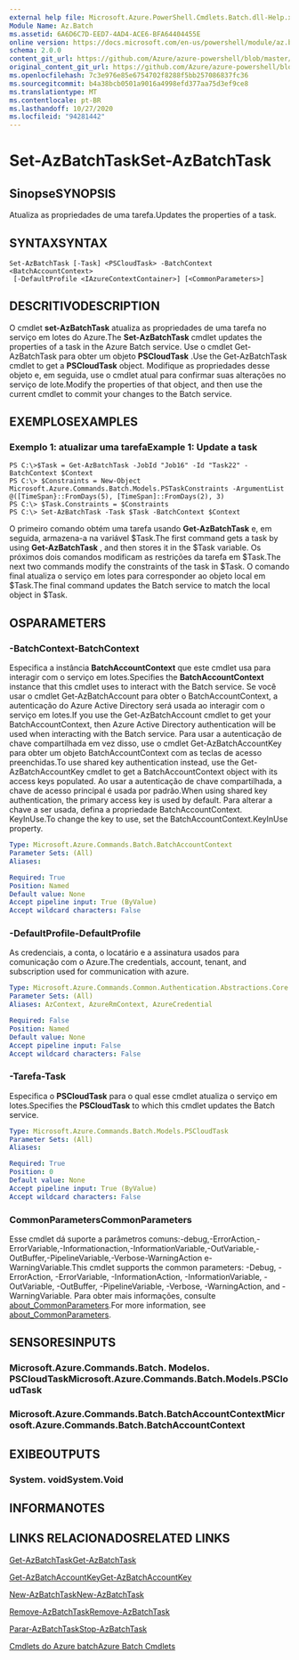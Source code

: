 ```yaml
---
external help file: Microsoft.Azure.PowerShell.Cmdlets.Batch.dll-Help.xml
Module Name: Az.Batch
ms.assetid: 6A6D6C7D-EED7-4AD4-ACE6-BFA64404455E
online version: https://docs.microsoft.com/en-us/powershell/module/az.batch/set-azbatchtask
schema: 2.0.0
content_git_url: https://github.com/Azure/azure-powershell/blob/master/src/Batch/Batch/help/Set-AzBatchTask.md
original_content_git_url: https://github.com/Azure/azure-powershell/blob/master/src/Batch/Batch/help/Set-AzBatchTask.md
ms.openlocfilehash: 7c3e976e85e6754702f8288f5bb257086837fc36
ms.sourcegitcommit: b4a38bcb0501a9016a4998efd377aa75d3ef9ce8
ms.translationtype: MT
ms.contentlocale: pt-BR
ms.lasthandoff: 10/27/2020
ms.locfileid: "94281442"
---
```

# <span data-ttu-id="f8ca5-101">Set-AzBatchTask</span><span class="sxs-lookup"><span data-stu-id="f8ca5-101">Set-AzBatchTask</span></span>

## <span data-ttu-id="f8ca5-102">Sinopse</span><span class="sxs-lookup"><span data-stu-id="f8ca5-102">SYNOPSIS</span></span>
<span data-ttu-id="f8ca5-103">Atualiza as propriedades de uma tarefa.</span><span class="sxs-lookup"><span data-stu-id="f8ca5-103">Updates the properties of a task.</span></span>

## <span data-ttu-id="f8ca5-104">SYNTAX</span><span class="sxs-lookup"><span data-stu-id="f8ca5-104">SYNTAX</span></span>

```
Set-AzBatchTask [-Task] <PSCloudTask> -BatchContext <BatchAccountContext>
 [-DefaultProfile <IAzureContextContainer>] [<CommonParameters>]
```

## <span data-ttu-id="f8ca5-105">DESCRITIVO</span><span class="sxs-lookup"><span data-stu-id="f8ca5-105">DESCRIPTION</span></span>
<span data-ttu-id="f8ca5-106">O cmdlet **set-AzBatchTask** atualiza as propriedades de uma tarefa no serviço em lotes do Azure.</span><span class="sxs-lookup"><span data-stu-id="f8ca5-106">The **Set-AzBatchTask** cmdlet updates the properties of a task in the Azure Batch service.</span></span>
<span data-ttu-id="f8ca5-107">Use o cmdlet Get-AzBatchTask para obter um objeto **PSCloudTask** .</span><span class="sxs-lookup"><span data-stu-id="f8ca5-107">Use the Get-AzBatchTask cmdlet to get a **PSCloudTask** object.</span></span>
<span data-ttu-id="f8ca5-108">Modifique as propriedades desse objeto e, em seguida, use o cmdlet atual para confirmar suas alterações no serviço de lote.</span><span class="sxs-lookup"><span data-stu-id="f8ca5-108">Modify the properties of that object, and then use the current cmdlet to commit your changes to the Batch service.</span></span>

## <span data-ttu-id="f8ca5-109">EXEMPLOS</span><span class="sxs-lookup"><span data-stu-id="f8ca5-109">EXAMPLES</span></span>

### <span data-ttu-id="f8ca5-110">Exemplo 1: atualizar uma tarefa</span><span class="sxs-lookup"><span data-stu-id="f8ca5-110">Example 1: Update a task</span></span>
```
PS C:\>$Task = Get-AzBatchTask -JobId "Job16" -Id "Task22" -BatchContext $Context
PS C:\> $Constraints = New-Object Microsoft.Azure.Commands.Batch.Models.PSTaskConstraints -ArgumentList @([TimeSpan}::FromDays(5), [TimeSpan]::FromDays(2), 3)
PS C:\> $Task.Constraints = $Constraints
PS C:\> Set-AzBatchTask -Task $Task -BatchContext $Context
```

<span data-ttu-id="f8ca5-111">O primeiro comando obtém uma tarefa usando **Get-AzBatchTask** e, em seguida, armazena-a na variável $Task.</span><span class="sxs-lookup"><span data-stu-id="f8ca5-111">The first command gets a task by using **Get-AzBatchTask** , and then stores it in the $Task variable.</span></span>
<span data-ttu-id="f8ca5-112">Os próximos dois comandos modificam as restrições da tarefa em $Task.</span><span class="sxs-lookup"><span data-stu-id="f8ca5-112">The next two commands modify the constraints of the task in $Task.</span></span>
<span data-ttu-id="f8ca5-113">O comando final atualiza o serviço em lotes para corresponder ao objeto local em $Task.</span><span class="sxs-lookup"><span data-stu-id="f8ca5-113">The final command updates the Batch service to match the local object in $Task.</span></span>

## <span data-ttu-id="f8ca5-114">OS</span><span class="sxs-lookup"><span data-stu-id="f8ca5-114">PARAMETERS</span></span>

### <span data-ttu-id="f8ca5-115">-BatchContext</span><span class="sxs-lookup"><span data-stu-id="f8ca5-115">-BatchContext</span></span>
<span data-ttu-id="f8ca5-116">Especifica a instância **BatchAccountContext** que este cmdlet usa para interagir com o serviço em lotes.</span><span class="sxs-lookup"><span data-stu-id="f8ca5-116">Specifies the **BatchAccountContext** instance that this cmdlet uses to interact with the Batch service.</span></span>
<span data-ttu-id="f8ca5-117">Se você usar o cmdlet Get-AzBatchAccount para obter o BatchAccountContext, a autenticação do Azure Active Directory será usada ao interagir com o serviço em lotes.</span><span class="sxs-lookup"><span data-stu-id="f8ca5-117">If you use the Get-AzBatchAccount cmdlet to get your BatchAccountContext, then Azure Active Directory authentication will be used when interacting with the Batch service.</span></span> <span data-ttu-id="f8ca5-118">Para usar a autenticação de chave compartilhada em vez disso, use o cmdlet Get-AzBatchAccountKey para obter um objeto BatchAccountContext com as teclas de acesso preenchidas.</span><span class="sxs-lookup"><span data-stu-id="f8ca5-118">To use shared key authentication instead, use the Get-AzBatchAccountKey cmdlet to get a BatchAccountContext object with its access keys populated.</span></span> <span data-ttu-id="f8ca5-119">Ao usar a autenticação de chave compartilhada, a chave de acesso principal é usada por padrão.</span><span class="sxs-lookup"><span data-stu-id="f8ca5-119">When using shared key authentication, the primary access key is used by default.</span></span> <span data-ttu-id="f8ca5-120">Para alterar a chave a ser usada, defina a propriedade BatchAccountContext. KeyInUse.</span><span class="sxs-lookup"><span data-stu-id="f8ca5-120">To change the key to use, set the BatchAccountContext.KeyInUse property.</span></span>

```yaml
Type: Microsoft.Azure.Commands.Batch.BatchAccountContext
Parameter Sets: (All)
Aliases:

Required: True
Position: Named
Default value: None
Accept pipeline input: True (ByValue)
Accept wildcard characters: False
```

### <span data-ttu-id="f8ca5-121">-DefaultProfile</span><span class="sxs-lookup"><span data-stu-id="f8ca5-121">-DefaultProfile</span></span>
<span data-ttu-id="f8ca5-122">As credenciais, a conta, o locatário e a assinatura usados para comunicação com o Azure.</span><span class="sxs-lookup"><span data-stu-id="f8ca5-122">The credentials, account, tenant, and subscription used for communication with azure.</span></span>

```yaml
Type: Microsoft.Azure.Commands.Common.Authentication.Abstractions.Core.IAzureContextContainer
Parameter Sets: (All)
Aliases: AzContext, AzureRmContext, AzureCredential

Required: False
Position: Named
Default value: None
Accept pipeline input: False
Accept wildcard characters: False
```

### <span data-ttu-id="f8ca5-123">-Tarefa</span><span class="sxs-lookup"><span data-stu-id="f8ca5-123">-Task</span></span>
<span data-ttu-id="f8ca5-124">Especifica o **PSCloudTask** para o qual esse cmdlet atualiza o serviço em lotes.</span><span class="sxs-lookup"><span data-stu-id="f8ca5-124">Specifies the **PSCloudTask** to which this cmdlet updates the Batch service.</span></span>

```yaml
Type: Microsoft.Azure.Commands.Batch.Models.PSCloudTask
Parameter Sets: (All)
Aliases:

Required: True
Position: 0
Default value: None
Accept pipeline input: True (ByValue)
Accept wildcard characters: False
```

### <span data-ttu-id="f8ca5-125">CommonParameters</span><span class="sxs-lookup"><span data-stu-id="f8ca5-125">CommonParameters</span></span>
<span data-ttu-id="f8ca5-126">Esse cmdlet dá suporte a parâmetros comuns:-debug,-ErrorAction,-ErrorVariable,-Informationaction,-InformationVariable,-OutVariable,-OutBuffer,-PipelineVariable,-Verbose-WarningAction e-WarningVariable.</span><span class="sxs-lookup"><span data-stu-id="f8ca5-126">This cmdlet supports the common parameters: -Debug, -ErrorAction, -ErrorVariable, -InformationAction, -InformationVariable, -OutVariable, -OutBuffer, -PipelineVariable, -Verbose, -WarningAction, and -WarningVariable.</span></span> <span data-ttu-id="f8ca5-127">Para obter mais informações, consulte [about_CommonParameters](http://go.microsoft.com/fwlink/?LinkID=113216).</span><span class="sxs-lookup"><span data-stu-id="f8ca5-127">For more information, see [about_CommonParameters](http://go.microsoft.com/fwlink/?LinkID=113216).</span></span>

## <span data-ttu-id="f8ca5-128">SENSORES</span><span class="sxs-lookup"><span data-stu-id="f8ca5-128">INPUTS</span></span>

### <span data-ttu-id="f8ca5-129">Microsoft.Azure.Commands.Batch. Modelos. PSCloudTask</span><span class="sxs-lookup"><span data-stu-id="f8ca5-129">Microsoft.Azure.Commands.Batch.Models.PSCloudTask</span></span>

### <span data-ttu-id="f8ca5-130">Microsoft.Azure.Commands.Batch.BatchAccountContext</span><span class="sxs-lookup"><span data-stu-id="f8ca5-130">Microsoft.Azure.Commands.Batch.BatchAccountContext</span></span>

## <span data-ttu-id="f8ca5-131">EXIBE</span><span class="sxs-lookup"><span data-stu-id="f8ca5-131">OUTPUTS</span></span>

### <span data-ttu-id="f8ca5-132">System. void</span><span class="sxs-lookup"><span data-stu-id="f8ca5-132">System.Void</span></span>

## <span data-ttu-id="f8ca5-133">INFORMA</span><span class="sxs-lookup"><span data-stu-id="f8ca5-133">NOTES</span></span>

## <span data-ttu-id="f8ca5-134">LINKS RELACIONADOS</span><span class="sxs-lookup"><span data-stu-id="f8ca5-134">RELATED LINKS</span></span>

[<span data-ttu-id="f8ca5-135">Get-AzBatchTask</span><span class="sxs-lookup"><span data-stu-id="f8ca5-135">Get-AzBatchTask</span></span>](./Get-AzBatchTask.md)

[<span data-ttu-id="f8ca5-136">Get-AzBatchAccountKey</span><span class="sxs-lookup"><span data-stu-id="f8ca5-136">Get-AzBatchAccountKey</span></span>](./Get-AzBatchAccountKey.md)

[<span data-ttu-id="f8ca5-137">New-AzBatchTask</span><span class="sxs-lookup"><span data-stu-id="f8ca5-137">New-AzBatchTask</span></span>](./New-AzBatchTask.md)

[<span data-ttu-id="f8ca5-138">Remove-AzBatchTask</span><span class="sxs-lookup"><span data-stu-id="f8ca5-138">Remove-AzBatchTask</span></span>](./Remove-AzBatchTask.md)

[<span data-ttu-id="f8ca5-139">Parar-AzBatchTask</span><span class="sxs-lookup"><span data-stu-id="f8ca5-139">Stop-AzBatchTask</span></span>](./Stop-AzBatchTask.md)

[<span data-ttu-id="f8ca5-140">Cmdlets do Azure batch</span><span class="sxs-lookup"><span data-stu-id="f8ca5-140">Azure Batch Cmdlets</span></span>](/powershell/module/Az.Batch/)
